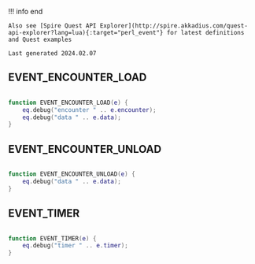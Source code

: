 !!! info end

    Also see [Spire Quest API Explorer](http://spire.akkadius.com/quest-api-explorer?lang=lua){:target="perl_event"} for latest definitions and Quest examples

    Last generated 2024.02.07

## EVENT_ENCOUNTER_LOAD

``` lua

function EVENT_ENCOUNTER_LOAD(e) {
	eq.debug("encounter " .. e.encounter);
	eq.debug("data " .. e.data);
}
```
## EVENT_ENCOUNTER_UNLOAD

``` lua

function EVENT_ENCOUNTER_UNLOAD(e) {
	eq.debug("data " .. e.data);
}
```
## EVENT_TIMER

``` lua

function EVENT_TIMER(e) {
	eq.debug("timer " .. e.timer);
}
```
